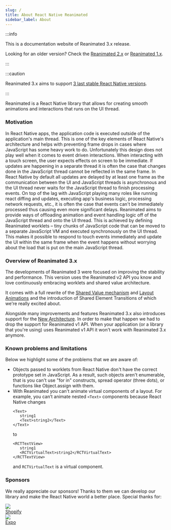 ```yaml
---
slug: /
title: About React Native Reanimated
sidebar_label: About
---
```


:::info

This is a documentation website of Reanimated 3.x release.

Looking for an older version? Check the [Reanimated 2.x](/docs/2.x/) or [Reanimated 1.x](/docs/1.x/).

:::

:::caution

Reanimated 3.x aims to support [3 last stable React Native versions](https://github.com/reactwg/react-native-releases#which-versions-are-currently-supported).

:::

Reanimated is a React Native library that allows for creating smooth animations and interactions that runs on the UI thread.

### Motivation

In React Native apps, the application code is executed outside of the application's main thread.
This is one of the key elements of React Native's architecture and helps with preventing frame drops in cases where JavaScript has some heavy work to do.
Unfortunately this design does not play well when it comes to event driven interactions.
When interacting with a touch screen, the user expects effects on screen to be immediate.
If updates are happening in a separate thread it is often the case that changes done in the JavaScript thread cannot be reflected in the same frame.
In React Native by default all updates are delayed by at least one frame as the communication between the UI and JavaScript threads is asynchronous and the UI thread never waits for the JavaScript thread to finish processing events.
On top of the lag with JavaScript playing many roles like running react diffing and updates, executing app's business logic, processing network requests, etc., it is often the case that events can't be immediately processed thus causing even more significant delays.
Reanimated aims to provide ways of offloading animation and event handling logic off of the JavaScript thread and onto the UI thread.
This is achieved by defining Reanimated worklets – tiny chunks of JavaScript code that can be moved to a separate JavaScript VM and executed synchronously on the UI thread.
This makes it possible to respond to touch events immediately and update the UI within the same frame when the event happens without worrying about the load that is put on the main JavaScript thread.

### Overview of Reanimated 3.x

The developments of Reanimated 3 were focused on improving the stability and performance. This version uses the Reanimated v2 API you know and love continuously embracing worklets and shared value architecture.

It comes with a full rewrite of the [Shared Value mechanism](shared-values.md) and [Layout Animations](layout_animations.md) and the introduction of Shared Element Transitions of which we're really excited about.

Alongside many improvements and features Reanimated 3.x also introduces support for the [New Architecture](https://reactnative.dev/docs/new-architecture-intro). In order to make that happen we had to drop the support for Reanimated v1 API. When your application (or a library that you're using) uses Reanimated v1 API it won't work with Reanimated 3.x anymore.

### Known problems and limitations

Below we highlight some of the problems that we are aware of:

- Objects passed to worklets from React Native don't have the correct prototype set in JavaScript.
  As a result, such objects aren't enumerable, that is you can't use "for in" constructs, spread operator (three dots), or functions like Object.assign with them.
- With Reanimated you can't animate virtual components of a layout. For example, you can’t animate nested `<Text>` components because React Native changes
  ```
  <Text>
     string1
     <Text>string2</Text>
  </Text>
  ```
  to
  ```
  <RCTTextView>
     string1
     <RCTVirtualText>string2</RCTVirtualText>
  </RCTTextView>
  ```
  and `RCTVirtualText` is a virtual component.

### Sponsors

We really appreciate our sponsors! Thanks to them we can develop our library and make the React Native world a better place. Special thanks for:

<div class="community-holder-container">

  <div class="community-holder-container-item">
    <a href="https://www.shopify.com/">
      <img class="community-imageHolder" src="https://avatars1.githubusercontent.com/u/8085?v=3&s=100" />
      <div>Shopify</div>
    </a>
  </div>

  <div class="community-holder-container-item">
    <a href="https://expo.dev">
    <img class="community-imageHolder" src="https://avatars2.githubusercontent.com/u/12504344?v=3&s=100" />
    <div>Expo</div>
    </a>
  </div>

</div>
